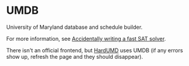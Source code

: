 # UMDB

University of Maryland database and schedule builder.

For more information, see [Accidentally writing a fast SAT solver](https://blog.danielh.cc/blog/sat).

There isn't an official frontend, but [HardUMD](https://fetchnotifs.com/hardumd) uses UMDB (if any errors show up, refresh the page and they should disappear).